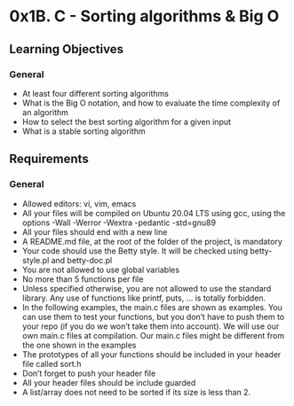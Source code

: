 # 0x1B. C - Sorting algorithms & Big O 

## Learning Objectives 

### General 

- At least four different sorting algorithms 
- What is the Big O notation, and how to evaluate the time complexity of an algorithm 
- How to select the best sorting algorithm for a given input 
- What is a stable sorting algorithm 

## Requirements 

### General 

- Allowed editors: vi, vim, emacs 
- All your files will be compiled on Ubuntu 20.04 LTS using gcc, using the options -Wall -Werror -Wextra -pedantic -std=gnu89 
- All your files should end with a new line 
- A README.md file, at the root of the folder of the project, is mandatory 
- Your code should use the Betty style. It will be checked using betty-style.pl and betty-doc.pl 
- You are not allowed to use global variables 
- No more than 5 functions per file 
- Unless specified otherwise, you are not allowed to use the standard library. Any use of functions like printf, puts, … is totally forbidden. 
- In the following examples, the main.c files are shown as examples. You can use them to test your functions, but you don’t have to push them to your repo (if you do we won’t take them into account). We will   use our own main.c files at compilation. Our main.c files might be different from the one shown in the examples 
- The prototypes of all your functions should be included in your header file called sort.h 
- Don’t forget to push your header file 
- All your header files should be include guarded 
- A list/array does not need to be sorted if its size is less than 2. 
